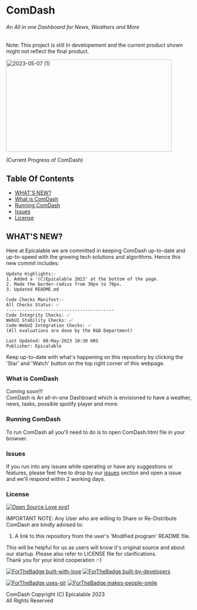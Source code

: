 # ComDash 
###### An All in one Dashboard for News, Weathers and More
Note: This project is still In developement and the current product shown might not reflect the final product.

<img width="450" height="250" alt="2023-05-07 (1)" src="https://user-images.githubusercontent.com/69076784/236659511-61bd44c5-0fd1-4be3-a776-f4401e1e4718.png">    

(Current Progress of ComDash)


## Table Of Contents
- [WHAT'S NEW?](#whats-new)
- [What is ComDash](#what-is-comdash)
- [Running ComDash](#running-comdash)
- [Issues](#issues)
- [License](#license)


## WHAT'S NEW?
Here at Epicalable we are committed in keeping ComDash up-to-date and up-to-speed with the growing tech solutions and algorithms. Hence this new commit includes:
```
Update Highlights:-
1. Added a '(C)Epicalable 2023' at the bottom of the page.
2. Made the border-radius from 30px to 70px.
3. Updated README.md

Code Checks Manifest:-
All Checks Status: ✅
-----------------------------------------
Code Integrity Checks: ✅
WebUI Stability Checks: ✅
Code-WebUI Integration Checks: ✅
(All evaluations are done by the R&D Department)

Last Updated: 08-May-2023 10:30 HRS
Publisher: Epicalable
```
Keep up-to-date with what's happening on this repository by clicking the 'Star' and 'Watch' button on the top right corner of this webpage.


### What is ComDash
Coming soon!!!  
ComDash is An all-in-one Dashboard which is envisioned to have a weather, news, tasks, possible spotify player and more.


### Running ComDash
To run ComDash all you'll need to do is to open ComDash.html file in your browser.


### Issues
If you run into any issues while operating or have any suggestions or features, please feel free to drop by our [issues](https://github.com/Epicalable/ComDash/issues) section and open a issue and we'll respond within 2 working days.


### License
[![Open Source Love svg1](https://badges.frapsoft.com/os/v1/open-source.svg?v=103)](https://github.com/Epicalable/)  

IMPORTANT NOTE: Any User who are willing to Share or Re-Distribute ComDash are kindly advised to:

1. A link to this repository from the user's 'Modified program' README file. 

This will be helpful for us as users will know it's original source and about our startup.
Please also refer to LICENSE file for clarifications.  
Thank you for your kind cooperation :-)

[![ForTheBadge built-with-love](http://ForTheBadge.com/images/badges/built-with-love.svg)](https://github.com/Epicalable/)
[![ForTheBadge built-by-developers](http://ForTheBadge.com/images/badges/built-by-developers.svg)](https://github.com/MahaMohan/)

[![ForTheBadge uses-git](http://ForTheBadge.com/images/badges/uses-git.svg)](https://GitHub.com/) 
[![ForTheBadge makes-people-smile](http://ForTheBadge.com/images/badges/makes-people-smile.svg)](https://github.com/Epicalable/)

ComDash Copyright (C) Epicalable 2023  
All Rights Reserved